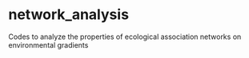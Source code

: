 # network_analysis
Codes to analyze the properties of ecological association networks on environmental gradients
